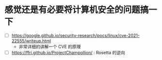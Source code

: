 # 感觉还是有必要将计算机安全的问题搞一下
- [ ] https://google.github.io/security-research/pocs/linux/cve-2021-22555/writeup.html
  - 非常详细的讲解一个 CVE 的原理
- [ ] https://ffri.github.io/ProjectChampollion/ : Rosetta 的逆向
